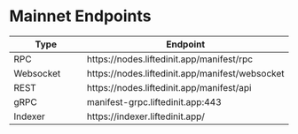 # Mainnet Endpoints

<table><thead><tr><th width="205.4666748046875">Type</th><th>Endpoint</th></tr></thead><tbody><tr><td>RPC</td><td>https://nodes.liftedinit.app/manifest/rpc</td></tr><tr><td>Websocket</td><td>https://nodes.liftedinit.app/manifest/websocket</td></tr><tr><td>REST</td><td>https://nodes.liftedinit.app/manifest/api</td></tr><tr><td>gRPC</td><td>manifest-grpc.liftedinit.app:443</td></tr><tr><td>Indexer</td><td>https://indexer.liftedinit.app/</td></tr></tbody></table>

